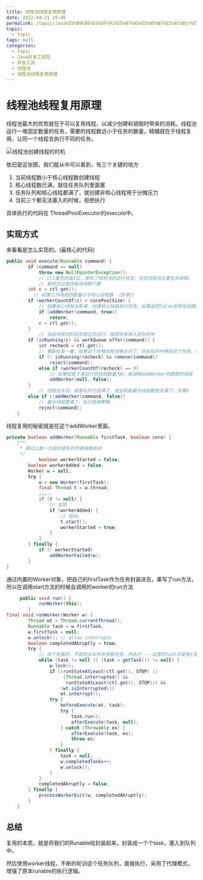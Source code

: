```yaml
---
title: 线程池线程复用原理
date: 2022-04-21 19:40
permalink: /topic/Java%E5%B9%B6%E5%8F%91%E5%B7%A5%E5%85%B7%E5%8C%85/%E5%B9%B6%E5%8F%91%E5%B7%A5%E5%85%B7/%E7%BA%BF%E7%A8%8B%E6%B1%A0/%E7%BA%BF%E7%A8%8B%E6%B1%A0%E7%BA%BF%E7%A8%8B%E5%A4%8D%E7%94%A8%E5%8E%9F%E7%90%86
topic: 
  - topic
tags: null
categories: 
  - topic
  - Java并发工具包
  - 并发工具
  - 线程池
  - 线程池线程复用原理
---
```

# 线程池线程复用原理

线程池最大的优势就在于可以复用线程，以减少创建和销毁时带来的消耗。线程池运行一堆固定数量的任务，需要的线程数远小于任务的数量，精髓就在于线程复用，让同一个线程去执行不同的任务。

![线程池创建线程的时机](https://www.shiyitopo.tech/uPic/%E7%BA%BF%E7%A8%8B%E6%B1%A0%E5%88%9B%E5%BB%BA%E7%BA%BF%E7%A8%8B%E7%9A%84%E6%97%B6%E6%9C%BA.png)

依旧是这张图，我们能从中可以看到，有三个关键的地方

1. 当前线程数小于核心线程数创建线程
2. 核心线程数已满，就往任务队列里面塞
3. 任务队列和核心线程都满了，就创建非核心线程用于分摊压力
4. 当前三个都无法塞入的时候，拒绝执行

具体执行的代码在 ThreadPoolExecutor的execute中。

## 实现方式

来看看是怎么实现的。(最核心的代码)

```java
public void execute(Runnable command) {
        if (command == null)
            throw new NullPointerException();
  			// ctl属性的高3位，提供了线程池的运行状态，包含线程池主要生命周期。
  			// 剩余位记录线程池线程个数
        int c = ctl.get();
  		  // 如果工作线程的数量小于核心线程数 （步骤1）
        if (workerCountOf(c) < corePoolSize) {
          	// 如果核心线程没有满，创建核心线程执行任务，如果返回false说明在创建核心线程的时候线程数已经满了
            if (addWorker(command, true))
                return;
            c = ctl.get();
        }
  			// 当前线程池的状态是正在运行，就把任务放入到队列中
        if (isRunning(c) && workQueue.offer(command)) {
            int recheck = ctl.get();
          	// 重新检查一番，如果这个时候线程池被关闭了，则从队列中移除这个任务，并执行拒绝策略
            if (! isRunning(recheck) && remove(command))
                reject(command);
            else if (workerCountOf(recheck) == 0)
              	// 如果检查下来运行的线程数量为0，就调用addWorker创建新的线程
                addWorker(null, false);
        }
  			// 线程池关闭，或者队列已经满了，就去判断最大线程数是否满了，步骤3
        else if (!addWorker(command, false))
          	// 最大线程数满了，执行拒绝策略
            reject(command);
    }
```

线程复用的秘密就是在这个addWorker里面。

```java
private boolean addWorker(Runnable firstTask, boolean core) {
	/**
	 * 跳过上面一大段检查队列的直接看启动
	 */
   			boolean workerStarted = false;
        boolean workerAdded = false;
        Worker w = null;
        try {
            w = new Worker(firstTask);
            final Thread t = w.thread;
          	..... 
            if (t != null) {
                // 加锁
                if (workerAdded) {
                  	// 启动，
                    t.start();
                    workerStarted = true;
                }
            }
        } finally {
            if (! workerStarted)
                addWorkerFailed(w);
        }
}
```

通过内置的Worker对象，把自己的firstTask作为任务封装进去，重写了run方法，所以在调用start方法的时候会调用的worker的run方法

```java
     public void run() {
            runWorker(this);
        }
final void runWorker(Worker w) {
        Thread wt = Thread.currentThread();
        Runnable task = w.firstTask;
        w.firstTask = null;
        w.unlock(); // allow interrupts
        boolean completedAbruptly = true;
        try {
          	// 加个死循环，不断的从队列中获取任务，并执行----这里的task才是我们要执行的业务代码
            while (task != null || (task = getTask()) != null) {
                w.lock();
                if ((runStateAtLeast(ctl.get(), STOP) ||
                     (Thread.interrupted() &&
                      runStateAtLeast(ctl.get(), STOP))) &&
                    !wt.isInterrupted())
                    wt.interrupt();
                try {
                    beforeExecute(wt, task);
                    try {
                        task.run();
                        afterExecute(task, null);
                    } catch (Throwable ex) {
                        afterExecute(task, ex);
                        throw ex;
                    }
                } finally {
                    task = null;
                    w.completedTasks++;
                    w.unlock();
                }
            }
            completedAbruptly = false;
        } finally {
            processWorkerExit(w, completedAbruptly);
        }
    }
```

## 总结

复用的本质，就是将我们的Runable给封装起来，封装成一个个task，塞入到队列中。

然后使用worker线程，不断的轮训这个任务队列，直接执行，采用了代理模式，增强了原本runable的执行逻辑。
